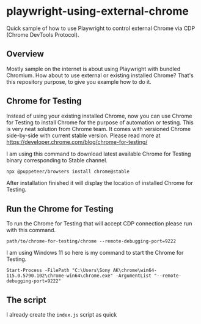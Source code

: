 # playwright-using-external-chrome
Quick sample of how to use Playwright to control external Chrome via CDP (Chrome DevTools Protocol).

## Overview
Mostly sample on the internet is about using Playwright with bundled Chromium. How about to use external or existing installed Chrome? That's this repository purpose, to give you example how to do it.

## Chrome for Testing
Instead of using your existing installed Chrome, now you can use Chrome for Testing to install Chrome for the purpose of automation or testing. This is very neat solution from Chrome team. It comes with versioned Chrome side-by-side with current stable version. Please read more at https://developer.chrome.com/blog/chrome-for-testing/

I am using this command to download latest available Chrome for Testing binary corresponding to Stable channel.

```bash
npx @puppeteer/browsers install chrome@stable
```

After installation finished it will display the location of installed Chrome for Testing.

## Run the Chrome for Testing

To run the Chrome for Testing that will accept CDP connection please run with this command.

```
path/to/chrome-for-testing/chrome --remote-debugging-port=9222
```

I am using Windows 11 so here is my command to start the Chrome for Testing.

```
Start-Process -FilePath "C:\Users\Sony AK\chrome\win64-115.0.5790.102\chrome-win64\chrome.exe" -ArgumentList "--remote-debugging-port=9222"
```

## The script

I already create the `index.js` script as quick
